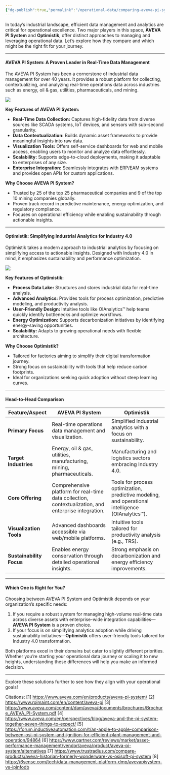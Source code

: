 ```yaml
---
{"dg-publish":true,"permalink":"/operational-data/comparing-aveva-pi-system-and-optimistik-which-fits-your-operational-data-journey/"}
---
```


In today’s industrial landscape, efficient data management and analytics are critical for operational excellence. Two major players in this space, **AVEVA PI System** and **Optimistik**, offer distinct approaches to managing and leveraging operational data. Let’s explore how they compare and which might be the right fit for your journey.

---

#### **AVEVA PI System: A Proven Leader in Real-Time Data Management**

The AVEVA PI System has been a cornerstone of industrial data management for over 40 years. It provides a robust platform for collecting, contextualizing, and analyzing real-time operations data across industries such as energy, oil & gas, utilities, pharmaceuticals, and mining.

![](https://i.imgur.com/7BRyFkd.png)


**Key Features of AVEVA PI System:**
- **Real-Time Data Collection:** Captures high-fidelity data from diverse sources like SCADA systems, IoT devices, and sensors with sub-second granularity.
- **Data Contextualization:** Builds dynamic asset frameworks to provide meaningful insights into raw data.
- **Visualization Tools:** Offers self-service dashboards for web and mobile access, enabling users to monitor and analyze data effortlessly.
- **Scalability:** Supports edge-to-cloud deployments, making it adaptable to enterprises of any size.
- **Enterprise Integration:** Seamlessly integrates with ERP/EAM systems and provides open APIs for custom applications.

**Why Choose AVEVA PI System?**
- Trusted by 25 of the top 25 pharmaceutical companies and 9 of the top 10 mining companies globally.
- Proven track record in predictive maintenance, energy optimization, and regulatory compliance.
- Focuses on operational efficiency while enabling sustainability through actionable insights.

---

#### **Optimistik: Simplifying Industrial Analytics for Industry 4.0**

Optimistik takes a modern approach to industrial analytics by focusing on simplifying access to actionable insights. Designed with Industry 4.0 in mind, it emphasizes sustainability and performance optimization.

![](https://i.imgur.com/mwcrFeX.png)

**Key Features of Optimistik:**
- **Process Data Lake:** Structures and stores industrial data for real-time analysis.
- **Advanced Analytics:** Provides tools for process optimization, predictive modeling, and productivity analysis.
- **User-Friendly Design:** Intuitive tools like OIAnalytics™ help teams quickly identify bottlenecks and optimize workflows.
- **Energy Optimization:** Supports decarbonization initiatives by identifying energy-saving opportunities.
- **Scalability:** Adapts to growing operational needs with flexible architecture.

**Why Choose Optimistik?**
- Tailored for factories aiming to simplify their digital transformation journey.
- Strong focus on sustainability with tools that help reduce carbon footprints.
- Ideal for organizations seeking quick adoption without steep learning curves.

---

#### **Head-to-Head Comparison**

| Feature/Aspect                  | **AVEVA PI System**                                                                                   | **Optimistik**                                                                                      |
|---------------------------------|-------------------------------------------------------------------------------------------------------|----------------------------------------------------------------------------------------------------|
| **Primary Focus**               | Real-time operations data management and visualization.                                               | Simplified industrial analytics with a focus on sustainability.                                   |
| **Target Industries**           | Energy, oil & gas, utilities, manufacturing, mining, pharmaceuticals.                                | Manufacturing and logistics sectors embracing Industry 4.0.                                       |
| **Core Offering**               | Comprehensive platform for real-time data collection, contextualization, and enterprise integration.   | Tools for process optimization, predictive modeling, and operational intelligence (OIAnalytics™). |
| **Visualization Tools**         | Advanced dashboards accessible via web/mobile platforms.                                              | Intuitive tools tailored for productivity analysis (e.g., TRS).                                   |
| **Sustainability Focus**        | Enables energy conservation through detailed operational insights.                                    | Strong emphasis on decarbonization and energy efficiency improvements.                            |

---

#### **Which One is Right for You?**

Choosing between AVEVA PI System and Optimistik depends on your organization’s specific needs:

1. If you require a robust system for managing high-volume real-time data across diverse assets with enterprise-wide integration capabilities—**AVEVA PI System** is a proven choice.
2. If your focus is on simplifying analytics adoption while driving sustainability initiatives—**Optimistik** offers user-friendly tools tailored for Industry 4.0 transformation.

Both platforms excel in their domains but cater to slightly different priorities. Whether you’re starting your operational data journey or scaling it to new heights, understanding these differences will help you make an informed decision.

---

Explore these solutions further to see how they align with your operational goals!

Citations:
[1] https://www.aveva.com/en/products/aveva-pi-system/
[2] https://www.roimaint.com/en/content/aveva-pi
[3] https://www.aveva.com/content/dam/aveva/documents/brochures/Brochure_AVEVA_PI-System.pdf
[4] https://www.aveva.com/en/perspectives/blog/aveva-and-the-pi-system-together-seven-things-to-expect/
[5] https://forum.inductiveautomation.com/t/an-apple-to-apple-comparison-between-osi-pi-system-and-ignition-for-efficient-plant-management-and-operation/94864
[6] https://www.gartner.com/reviews/market/asset-performance-management/vendor/aveva/product/aveva-pi-system/alternatives
[7] https://www.trustradius.com/compare-products/aveva-historian-formerly-wonderware-vs-osisoft-pi-system
[8] https://6sense.com/tech/data-management-platform-dmp/avevapisystem-vs-ipinfodb